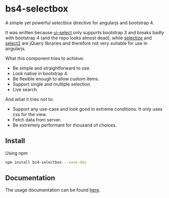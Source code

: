 # bs4-selectbox

A simple yet powerful selectbox directive for angularjs and bootstrap 4.

It was written because [ui-select](http://angular-ui.github.io/ui-select/)
only supports bootstrap 3 and breaks badly with bootstrap 4 (and the repo
looks almost dead), while [selectize](https://selectize.github.io/selectize.js/)
and [select2](https://select2.org/) are jQuery libraries and therefore
not very suitable for use in angularjs.

What this component tries to achieve:

 * Be simple and straightforward to use.
 * Look native in bootstrap 4.
 * Be flexible enough to allow custom items.
 * Support single and multiple selection.
 * Live search.
 
And what it tries not to:

 * Support any use-case and look good in extreme conditions. It only uses css for the view.
 * Fetch data from server.
 * Be extremely performant for thousand of choices.

## Install

Using npm

```bash
npm install bs4-selectbox --save-dev
```



## Documentation

The usage documentation can be found
[here](https://frapa.github.io/bs4-selectbox-example/dist/index.html).